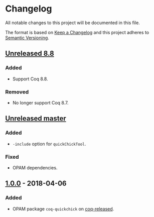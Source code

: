 # Changelog
All notable changes to this project will be documented in this file.

The format is based on [Keep a Changelog](http://keepachangelog.com/en/1.0.0/)
and this project adheres to [Semantic Versioning](http://semver.org/spec/v2.0.0.html).

## [Unreleased 8.8]
### Added
- Support Coq 8.8.

### Removed
- No longer support Coq 8.7.

## [Unreleased master]
### Added
- `-include` option for `quickChickTool`.

### Fixed
- OPAM dependencies.

## [1.0.0] - 2018-04-06
### Added
- OPAM package `coq-quickchick` on [coq-released](https://coq.inria.fr/opam/www/).

[Unreleased 8.8]: https://github.com/QuickChick/QuickChick/compare/master...8.8
[Unreleased master]: https://github.com/QuickChick/QuickChick/compare/v1.0.0...master
[1.0.0]: https://github.com/QuickChick/QuickChick/compare/itp-2015-final...v1.0.0
